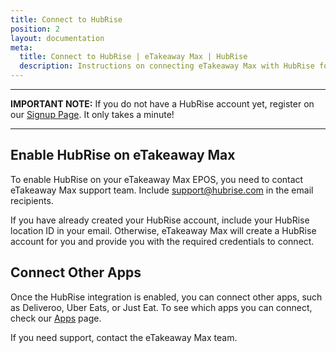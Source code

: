 ```yaml
---
title: Connect to HubRise
position: 2
layout: documentation
meta:
  title: Connect to HubRise | eTakeaway Max | HubRise
  description: Instructions on connecting eTakeaway Max with HubRise for your EPOS to work with other apps as a cohesive whole. Connect apps and synchronise your data.
---
```


---

**IMPORTANT NOTE:** If you do not have a HubRise account yet, register on our [Signup Page](https://manager.hubrise.com/signup). It only takes a minute!

---

## Enable HubRise on eTakeaway Max

To enable HubRise on your eTakeaway Max EPOS, you need to contact eTakeaway Max support team. Include support@hubrise.com in the email recipients.

If you have already created your HubRise account, include your HubRise location ID in your email. Otherwise, eTakeaway Max will create a HubRise account for you and provide you with the required credentials to connect.

## Connect Other Apps

Once the HubRise integration is enabled, you can connect other apps, such as Deliveroo, Uber Eats, or Just Eat. To see which apps you can connect, check our [Apps](/apps) page.

If you need support, contact the eTakeaway Max team.
